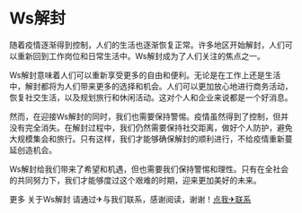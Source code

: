 # Ws解封

随着疫情逐渐得到控制，人们的生活也逐渐恢复正常。许多地区开始解封，人们可以重新回到工作岗位和日常生活中。Ws解封成为了人们关注的焦点之一。

Ws解封意味着人们可以重新享受更多的自由和便利。无论是在工作上还是生活中，解封都将为人们带来更多的选择和机会。人们可以更加放心地进行商务活动，恢复社交生活，以及规划旅行和休闲活动。这对个人和企业来说都是一个好消息。

然而，在迎接Ws解封的同时，我们也需要保持警惕。疫情虽然得到了控制，但并没有完全消失。在解封过程中，我们仍然需要保持社交距离，做好个人防护，避免大规模集会和旅行。只有这样，我们才能够确保解封的顺利进行，不给疫情重新蔓延创造机会。

Ws解封给我们带来了希望和机遇，但也需要我们保持警惕和理性。只有在全社会的共同努力下，我们才能够度过这个艰难的时期，迎来更加美好的未来。

更多 关于Ws解封 请通过✈与我们联系，感谢阅读，谢谢！[点我✈联系](https://acc.k02.cc)